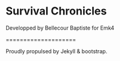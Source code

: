 Survival Chronicles
====================

Developped by Bellecour Baptiste for Emk4

====================

Proudly propulsed by Jekyll & bootstrap.
